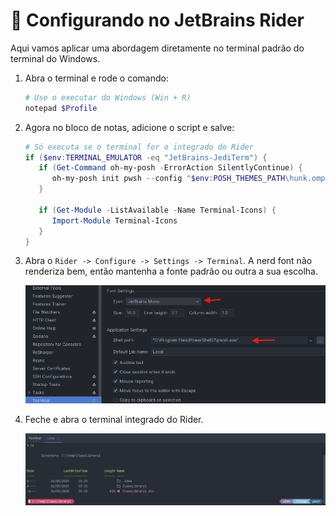 # 🎨 Configurando no JetBrains Rider

Aqui vamos aplicar uma abordagem diretamente no terminal padrão do terminal do Windows.

1. Abra o terminal e rode o comando:

   ```powershell
   # Use o executar do Windows (Win + R)
   notepad $Profile
   ```

1. Agora no bloco de notas, adicione o script e salve:

   ```powershell
   # Só executa se o terminal for o integrado do Rider
   if ($env:TERMINAL_EMULATOR -eq "JetBrains-JediTerm") {
      if (Get-Command oh-my-posh -ErrorAction SilentlyContinue) {
         oh-my-posh init pwsh --config "$env:POSH_THEMES_PATH\hunk.omp.json" | Invoke-Expression
      }

      if (Get-Module -ListAvailable -Name Terminal-Icons) {
         Import-Module Terminal-Icons
      }
   }
   ```

1. Abra o `Rider -> Configure -> Settings -> Terminal`. A nerd font não renderiza bem, então mantenha a fonte padrão ou outra a sua escolha.

   ![Terminal Rider Config](../assets/img/terminal-rider-config.png)

1. Feche e abra o terminal integrado do Rider.

   ![Terminal Rider](../assets/img/terminal-rider.png)
